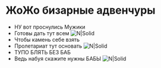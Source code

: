 # ЖоЖо бизарные адвенчуры
- НУ вот проснулись Мужики
- Готовы дать тут всем 
![N|Solid](https://media3.giphy.com/media/f9jxYYRVPHtKsCf9sy/200w.webp?cid=ecf05e47c0tdoovo6bcsznz72baieqiiyv3z2qo310wn4kf6&rid=200w.webp&ct=g)
- Чтобы камень себе взять
- Пролетариат тут основать
![N|Solid](https://media0.giphy.com/media/QyDHI3LJx8I9hA51Qs/200w.webp?cid=ecf05e47c0tdoovo6bcsznz72baieqiiyv3z2qo310wn4kf6&rid=200w.webp&ct=g)
- ТУПО БЛЯТЬ БЕЗ БАБ
- Ведь набуя скажите нужны БАБЫ
![N|Solid](https://media1.giphy.com/media/h7FZESJ1Ter5bGhUDG/200w.webp?cid=ecf05e47c0tdoovo6bcsznz72baieqiiyv3z2qo310wn4kf6&rid=200w.webp&ct=g)